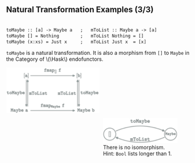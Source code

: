 Natural Transformation Examples (3/3)
-------------------------------------

<pre><code class="haskell">
toMaybe :: [a] -> Maybe a   ;   mToList :: Maybe a -> [a]
toMaybe [] = Nothing        ;   mToList Nothing = []
toMaybe (x:xs) = Just x     ;   mToList Just x  = [x]
</pre></code>


`toMaybe` is a natural transformation.
It is also a morphism from `[]` to `Maybe` in the Category of \\(\Hask\\) endofunctors.

<img style="float:left;width:50%" src="categories/img/mp/nattrans-list-maybe.png" alt="natural transformation commutative diagram"/>
<figure style="float:right;width:40%">
<img src="categories/img/mp/list-maybe-endofunctor-morphism.png" alt="natural transformation commutative diagram"/>
<figcaption>There is <span class="red">no isomorphism</span>.<br/>
Hint: <code>Bool</code> lists longer than 1.
</figcaption>
</figure>
